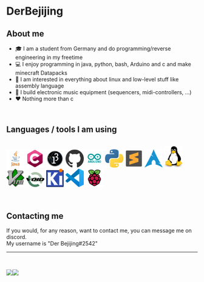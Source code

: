 # DerBejijing

## About me
- :mortar_board: I am a student from Germany and do programming/reverse engineering in my freetime  
- :computer: I enjoy programming in java, python, bash, Arduino and c and make minecraft Datapacks  
- :blue_book: I am interested in everything about linux and low-level stuff like assembly language  
- :musical_note: I build electronic music equipment (sequencers, midi-controllers, ...)  
- :hearts: Nothing more than c  

<br/>

## Languages / tools I am using
<div style="display: flex;flex-direction: row;">
  <p align="left">
    <a href="https://www.java.com/">        <img src="https://github.com/DerBejijing/DerBejijing/blob/master/icons/java.png" width="48"></a>
    <a href="#">                            <img src="https://github.com/DerBejijing/DerBejijing/blob/master/icons/c.png" width="48"></a>
    <a href="https://processing.org">       <img src="https://github.com/DerBejijing/DerBejijing/blob/master/icons/processing.png" width="48"></a>
    <a href="https://www.github.com/">      <img src="https://github.com/DerBejijing/DerBejijing/blob/master/icons/github.png" width="48"></a>
    <a href="https://www.arduino.cc/">      <img src="https://github.com/DerBejijing/DerBejijing/blob/master/icons/arduino.png" width="48"></a>
    <a href="https://www.python.org/">      <img src="https://github.com/DerBejijing/DerBejijing/blob/master/icons/python.png" width="48"></a>
    <a href="https://www.sublimetext.com/"> <img src="https://github.com/DerBejijing/DerBejijing/blob/master/icons/sublime.png" width="48"></a>
    <a href="https://www.archlinux.org/">   <img src="https://github.com/DerBejijing/DerBejijing/blob/master/icons/arch.png" width="48"></a>
    <a href="#">                            <img src="https://github.com/DerBejijing/DerBejijing/blob/master/icons/tux.png" width="48"></a>
    <a href="#">                            <img src="https://github.com/DerBejijing/DerBejijing/blob/master/icons/vim.png" width="48"></a>
    <a href="#">                            <img src="https://github.com/DerBejijing/DerBejijing/blob/master/icons/void.png" width="48"></a>
    <a href="#">                            <img src="https://github.com/DerBejijing/DerBejijing/blob/master/icons/kicad.png" width="48"></a>
    <a href="#">                            <img src="https://github.com/DerBejijing/DerBejijing/blob/master/icons/vscode.png" width="48"></a>
    <a href="https://www.raspberrypi.org/"> <img src="https://github.com/DerBejijing/DerBejijing/blob/master/icons/raspberrypi.png" width="48"></a>
  </p>
</div>

<br/>

## Contacting me
If you would, for any reason, want to contact me, you can message me on discord.  
My username is "Der Bejijing#2542"

---

<br/>

<img align=left src="https://github-readme-stats.vercel.app/api?username=DerBejijing&show_icons=true&hide_border=true&theme=radical" /><img src="https://github-readme-stats.vercel.app/api/top-langs/?username=DerBejijing&langs_count=8&layout=compact&show_icons=true&hide_border=true&theme=radical" />
